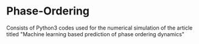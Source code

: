 # Phase-Ordering
Consists of Python3 codes used for the numerical simulation of the article titled "Machine learning based prediction of phase ordering dynamics"

